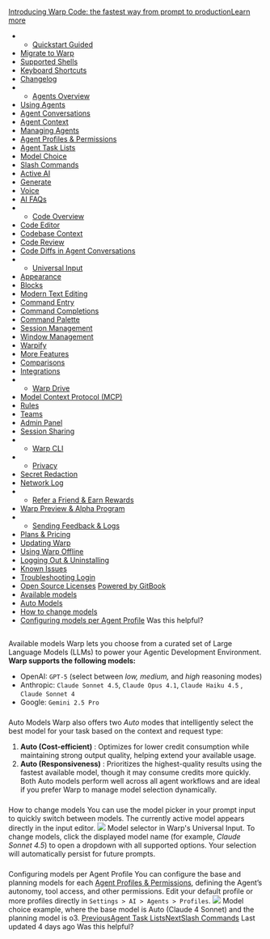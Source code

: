 [Introducing Warp Code: the fastest way from prompt to productionLearn more ](https://www.warp.dev/blog/introducing-warp-code-prompt-to-prod)
 * * [Quickstart Guided](/)
 * [Migrate to Warp](/getting-started/migrate-to-warp)
 * [Supported Shells](/getting-started/supported-shells)
 * [Keyboard Shortcuts](/getting-started/keyboard-shortcuts)
 * [Changelog](/getting-started/changelog)
 * * [Agents Overview](/agents/agents-overview)
 * [Using Agents](/agents/using-agents)
 * [Agent Conversations](/agents/using-agents/agent-conversations)
 * [Agent Context](/agents/using-agents/agent-context)
 * [Managing Agents](/agents/using-agents/managing-agents)
 * [Agent Profiles & Permissions](/agents/using-agents/agent-profiles-permissions)
 * [Agent Task Lists](/agents/using-agents/agent-tasklists)
 * [Model Choice](/agents/using-agents/model-choice)
 * [Slash Commands](/agents/slash-commands)
 * [Active AI](/agents/active-ai)
 * [Generate](/agents/generate)
 * [Voice](/agents/voice)
 * [AI FAQs](/agents/ai-faqs)
 * * [Code Overview](/code/code-overview)
 * [Code Editor](/code/code-editor)
 * [Codebase Context](/code/codebase-context)
 * [Code Review](/code/code-review)
 * [Code Diffs in Agent Conversations](/code/reviewing-code)
 * * [Universal Input](/terminal/universal-input)
 * [Appearance](/terminal/appearance)
 * [Blocks](/terminal/blocks)
 * [Modern Text Editing](/terminal/editor)
 * [Command Entry](/terminal/entry)
 * [Command Completions](/terminal/command-completions)
 * [Command Palette](/terminal/command-palette)
 * [Session Management](/terminal/sessions)
 * [Window Management](/terminal/windows)
 * [Warpify](/terminal/warpify)
 * [More Features](/terminal/more-features)
 * [Comparisons](/terminal/comparisons)
 * [Integrations](/terminal/integrations-and-plugins)
 * * [Warp Drive](/knowledge-and-collaboration/warp-drive)
 * [Model Context Protocol (MCP)](/knowledge-and-collaboration/mcp)
 * [Rules](/knowledge-and-collaboration/rules)
 * [Teams](/knowledge-and-collaboration/teams)
 * [Admin Panel](/knowledge-and-collaboration/admin-panel)
 * [Session Sharing](/knowledge-and-collaboration/session-sharing)
 * * [Warp CLI](/developers/cli)
 * * [Privacy](/privacy/privacy)
 * [Secret Redaction](/privacy/secret-redaction)
 * [Network Log](/privacy/network-log)
 * * [Refer a Friend & Earn Rewards](/community/refer-a-friend)
 * [Warp Preview & Alpha Program](/community/warp-preview-and-alpha-program)
 * * [Sending Feedback & Logs](/support-and-billing/sending-us-feedback)
 * [Plans & Pricing](/support-and-billing/plans-and-pricing)
 * [Updating Warp](/support-and-billing/updating-warp)
 * [Using Warp Offline](/support-and-billing/using-warp-offline)
 * [Logging Out & Uninstalling](/support-and-billing/uninstalling-warp)
 * [Known Issues](/support-and-billing/known-issues)
 * [Troubleshooting Login](/support-and-billing/troubleshooting-login-issues)
 * [Open Source Licenses](/support-and-billing/licenses)
[Powered by GitBook](https://www.gitbook.com/?utm_source=content&utm_medium=trademark&utm_campaign=-MbqIgTw17KQvq_DQuRr)
 * [Available models](#available-models)
 * [Auto Models](#auto-models)
 * [How to change models](#how-to-change-models)
 * [Configuring models per Agent Profile](#configuring-models-per-agent-profile)
Was this helpful?
## 
[](#available-models)
Available models
Warp lets you choose from a curated set of Large Language Models (LLMs) to power your Agentic Development Environment.
**Warp supports the following models:**
 * OpenAI: `GPT-5` (select between _low, medium,_ and _high_ reasoning modes)
 * Anthropic: `Claude Sonnet 4.5`, `Claude Opus 4.1`, `Claude Haiku 4.5` , `Claude Sonnet 4`
 * Google: `Gemini 2.5 Pro`
### 
[](#auto-models)
Auto Models
Warp also offers two _Auto_ modes that intelligently select the best model for your task based on the context and request type:
 1. **Auto (Cost-efficient)** : Optimizes for lower credit consumption while maintaining strong output quality, helping extend your available usage.
 2. **Auto (Responsiveness)** : Prioritizes the highest-quality results using the fastest available model, though it may consume credits more quickly.
Both Auto models perform well across all agent workflows and are ideal if you prefer Warp to manage model selection dynamically.
### 
[](#how-to-change-models)
How to change models
You can use the model picker in your prompt input to quickly switch between models. The currently active model appears directly in the input editor.
![](https://docs.warp.dev/~gitbook/image?url=https%3A%2F%2F2297236823-files.gitbook.io%2F%7E%2Ffiles%2Fv0%2Fb%2Fgitbook-x-prod.appspot.com%2Fo%2Fspaces%252F-MbqIgTw17KQvq_DQuRr%252Fuploads%252FrAPu78L6xKATO5gSYLAK%252Fimage.png%3Falt%3Dmedia%26token%3D2d72c56b-331b-419b-a0f4-3e44fe431c5c&width=768&dpr=4&quality=100&sign=881faf6d&sv=2)
Model selector in Warp's Universal Input.
To change models, click the displayed model name (for example, _Claude Sonnet 4.5_) to open a dropdown with all supported options. Your selection will automatically persist for future prompts.
### 
[](#configuring-models-per-agent-profile)
Configuring models per Agent Profile
You can configure the base and planning models for each [Agent Profiles & Permissions](/agents/using-agents/agent-profiles-permissions), defining the Agent’s autonomy, tool access, and other permissions. 
Edit your default profile or more profiles directly in `Settings > AI > Agents > Profiles`.
![](https://docs.warp.dev/~gitbook/image?url=https%3A%2F%2F2297236823-files.gitbook.io%2F%7E%2Ffiles%2Fv0%2Fb%2Fgitbook-x-prod.appspot.com%2Fo%2Fspaces%252F-MbqIgTw17KQvq_DQuRr%252Fuploads%252Fw36LG9PBswBHP1VXxGEb%252Fimage.png%3Falt%3Dmedia%26token%3D2a1b5412-41ff-49c1-8d57-7675ff88d680&width=768&dpr=4&quality=100&sign=d494e15c&sv=2)
Model choice example, where the base model is Auto (Claude 4 Sonnet) and the planning model is o3.
[PreviousAgent Task Lists](/agents/using-agents/agent-tasklists)[NextSlash Commands](/agents/slash-commands)
Last updated 4 days ago
Was this helpful?